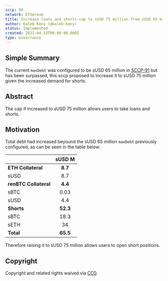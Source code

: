 ```yaml
---
sccp: 94
network: Ethereum
title: Increase loans and shorts cap to sUSD 75 million from sUSD 65 million
author: Kaleb Keny (@kaleb-keny)
status: Implemented
created: 2021-04-13T00:00:00.000Z
type: Governance
---
```


<!--You can leave these HTML comments in your merged SCCP and delete the visible duplicate text guides, they will not appear and may be helpful to refer to if you edit it again. This is the suggested template for new SCCPs. Note that an SCCP number will be assigned by an editor. When opening a pull request to submit your SCCP, please use an abbreviated title in the filename, `sccp-draft_title_abbrev.md`. The title should be 44 characters or less.-->

## Simple Summary

<!--"If you can't explain it simply, you don't understand it well enough." Provide a simplified and layman-accessible explanation of the SCCP.-->

The current `maxDebt` was configured to be sUSD 65 million in [SCCP-91](https://sips.synthetix.io/sccp/sccp-91) but has been surpassed, this sccp proposed to increase it to sUSD 75 million given the increased demand for shorts.

## Abstract

<!--A short (~200 word) description of the variable change proposed.-->

The cap if increased to sUSD 75 million allows users to take loans and shorts.

## Motivation

<!--The motivation is critical for SCCPs that want to update variables within Synthetix. It should clearly explain why the existing variable is not incentive aligned. SCCP submissions without sufficient motivation may be rejected outright.-->

Total debt had increased beyound the sUSD 65 million `maxDebt` previously configured, as can be seen in the table below:

|                       | **sUSD M** |
| --------------------- | :--------: |
| **ETH Collateral**    |  **8.7**   |
| sUSD                  |    8.7     |
| **renBTC Collateral** |  **4.4**   |
| sBTC                  |    0.03    |
| sUSD                  |    4.4     |
| **Shorts**            |  **52.3**  |
| sBTC                  |    18.3    |
| sETH                  |     34     |
| **Total**             |  **65.5**  |

Therefore raising it to sUSD 75 million allows users to open short positions.

## Copyright

Copyright and related rights waived via [CC0](https://creativecommons.org/publicdomain/zero/1.0/).
